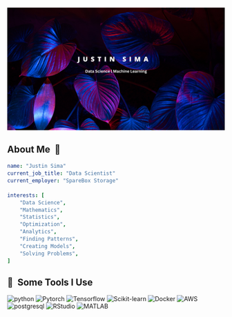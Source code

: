 ![Header image](images/github-header.png)

## About Me&nbsp; :wave:
```yaml
name: "Justin Sima"
current_job_title: "Data Scientist"
current_employer: "SpareBox Storage"

interests: [
    "Data Science",
    "Mathematics",
    "Statistics",
    "Optimization",
    "Analytics",
    "Finding Patterns",
    "Creating Models",
    "Solving Problems",
]

```

<h2> 🚀 &nbsp;Some Tools I Use</h2>
    <p align="left">
        <img src="https://cdn.jsdelivr.net/gh/devicons/devicon/icons/python/python-original-wordmark.svg" alt="python" width="45" height="45"/>
        <img src="https://cdn.jsdelivr.net/gh/devicons/devicon/icons/pytorch/pytorch-original.svg" alt="Pytorch" width="45" height="45"/>
        <img src="https://cdn.jsdelivr.net/gh/devicons/devicon/icons/tensorflow/tensorflow-original.svg" alt="Tensorflow" width="45" height="45"/>
        <img src="https://github.com/scikit-learn/scikit-learn/blob/main/doc/logos/scikit-learn-logo.png?raw=true" alt="Scikit-learn" width="45" height="45"/>
        <img src="https://cdn.jsdelivr.net/gh/devicons/devicon/icons/docker/docker-original-wordmark.svg" alt="Docker" width="45" height="45"/>
        <img src="https://cdn.jsdelivr.net/gh/devicons/devicon/icons/amazonwebservices/amazonwebservices-original-wordmark.svg" alt="AWS" width="45" height="45"/>
        <img src="https://cdn.jsdelivr.net/gh/devicons/devicon/icons/postgresql/postgresql-original-wordmark.svg" alt="postgresql" width="45" height="45"/>
        <img src="https://cdn.jsdelivr.net/gh/devicons/devicon/icons/rstudio/rstudio-original.svg" alt="RStudio" width="45" height="45"/>
        <img src="https://cdn.jsdelivr.net/gh/devicons/devicon/icons/matlab/matlab-original.svg" alt="MATLAB" width="45" height="45"/>
    </p>
